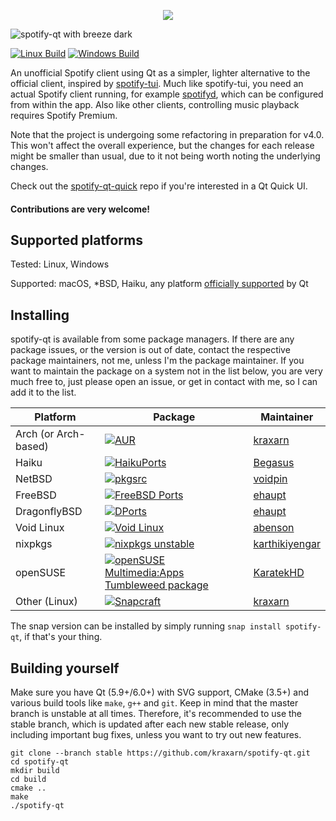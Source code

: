 <p align="center">
    <img src=".github/img/logo.svg"/>
</p>

![spotify-qt with breeze dark](.github/img/spotify-qt.png)

[![Linux Build](https://github.com/kraxarn/spotify-qt/actions/workflows/linux.yml/badge.svg)](
https://github.com/kraxarn/spotify-qt/actions/workflows/linux.yml)
[![Windows Build](https://github.com/kraxarn/spotify-qt/actions/workflows/windows.yml/badge.svg)](
https://github.com/kraxarn/spotify-qt/actions/workflows/windows.yml)

An unofficial Spotify client using Qt as a simpler, lighter alternative to the official client,
inspired by [spotify-tui](https://github.com/Rigellute/spotify-tui). Much like spotify-tui, you need
an actual Spotify client running, for example [spotifyd](https://github.com/Spotifyd/spotifyd),
which can be configured from within the app. Also like other clients, controlling music playback
requires Spotify Premium.

Note that the project is undergoing some refactoring in preparation for v4.0. This won't affect 
the overall experience, but the changes for each release might be smaller than usual, due to it 
not being worth noting the underlying changes.

Check out the [spotify-qt-quick](https://github.com/kraxarn/spotify-qt-quick) repo if you're
interested in a Qt Quick UI.

#### Contributions are very welcome!

## Supported platforms

Tested: Linux, Windows

Supported: macOS, *BSD, Haiku, any
platform [officially supported](https://en.wikipedia.org/wiki/List_of_platforms_supported_by_Qt) by
Qt

## Installing

spotify-qt is available from some package managers. If there are any package issues, or the version
is out of date, contact the respective package maintainers, not me, unless I'm the package
maintainer. If you want to maintain the package on a system not in the list below, you are very much
free to, just please open an issue, or get in contact with me, so I can add it to the list.

| Platform | Package | Maintainer |
| -------- | ------- | ---------- |
| Arch (or Arch-based) | [![AUR](https://repology.org/badge/version-for-repo/aur/spotify-qt.svg?header=AUR)](https://aur.archlinux.org/packages/spotify-qt) | [kraxarn](https://github.com/kraxarn) |
| Haiku | [![HaikuPorts](https://repology.org/badge/version-for-repo/haikuports_master/spotify-qt.svg?header=HaikuPorts)](https://github.com/haikuports/haikuports/tree/master/media-sound/spotify_qt) | [Begasus](https://github.com/Begasus) |
| NetBSD | [![pkgsrc](https://repology.org/badge/version-for-repo/pkgsrc_current/spotify-qt.svg?header=pkgsrc)](https://pkgsrc.se/audio/spotify-qt) | [voidpin](https://github.com/voidpin) |
| FreeBSD | [![FreeBSD Ports](https://repology.org/badge/version-for-repo/freebsd/spotify-qt.svg?header=FreeBSD%20Ports)](https://www.freshports.org/audio/spotify-qt) | [ehaupt](https://github.com/ehaupt) |
| DragonflyBSD | [![DPorts](https://repology.org/badge/version-for-repo/dports/spotify-qt.svg?header=DPorts)](https://github.com/DragonFlyBSD/DPorts/blob/master/audio/spotify-qt/Makefile) | [ehaupt](https://github.com/ehaupt) |
| Void Linux | [![Void Linux](https://repology.org/badge/version-for-repo/void_x86_64/spotify-qt.svg?header=Void%20Linux)](https://github.com/void-linux/void-packages/blob/master/srcpkgs/spotify-qt/template) | [abenson](https://github.com/abenson) |
| nixpkgs | [![nixpkgs unstable](https://repology.org/badge/version-for-repo/nix_unstable/spotify-qt.svg?header=nixpkgs%20unstable)](https://github.com/NixOS/nixpkgs/blob/master/pkgs/applications/audio/spotify-qt/default.nix) | [karthikiyengar](https://github.com/karthikiyengar)
| openSUSE | [![openSUSE Multimedia:Apps Tumbleweed package](https://repology.org/badge/version-for-repo/opensuse_multimedia_apps_tumbleweed/spotify-qt.svg?header=openSUSE)](https://software.opensuse.org//download.html?project=multimedia%3Aapps&package=spotify-qt) | [KaratekHD](https://github.com/KaratekHD)
| Other (Linux) | [![Snapcraft](https://snapcraft.io//spotify-qt/badge.svg)](https://snapcraft.io/spotify-qt) | [kraxarn](https://github.com/kraxarn) |

The snap version can be installed by simply running  `snap install spotify-qt`, 
if that's your thing.

## Building yourself

Make sure you have Qt (5.9+/6.0+) with SVG support, CMake (3.5+) and various build tools like
`make`, `g++` and `git`. Keep in mind that the master branch is unstable at all times.
Therefore, it's recommended to use the stable branch, which is updated after each new stable
release, only including important bug fixes, unless you want to try out new features.

```
git clone --branch stable https://github.com/kraxarn/spotify-qt.git
cd spotify-qt
mkdir build
cd build
cmake ..
make
./spotify-qt
```
